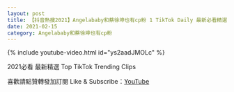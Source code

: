 ```yaml
---
layout: post
title: 【抖音熱搜2021】Angelababy和蔡徐坤也有cp粉 1 TikTok Daily 最新必看精選合集2021 02 15
date: 2021-02-15
category: Angelababy和蔡徐坤也有cp粉
---
```


{% include youtube-video.html id="ys2aadJMOLc" %}

2021必看 最新精選 Top TikTok Trending Clips

喜歡請點贊轉發加訂閱 Like & Subscribe：[YouTube](https://www.youtube.com/channel/UCAoR7VcanIPd04uEq_GIylA/videos)

